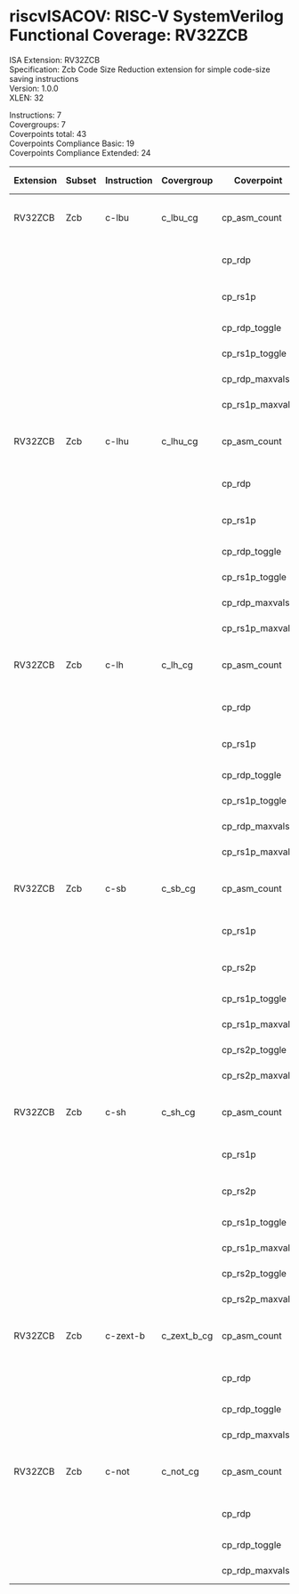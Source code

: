 # riscvISACOV: RISC-V SystemVerilog Functional Coverage: RV32ZCB

ISA Extension: RV32ZCB  
Specification: Zcb Code Size Reduction extension for simple code-size saving instructions  
Version:       1.0.0  
XLEN:          32  

Instructions:  7  
Covergroups:   7  
Coverpoints total:   43  
Coverpoints Compliance Basic:  19  
Coverpoints Compliance Extended:  24  

| Extension | Subset | Instruction| Covergroup | Coverpoint     | Coverpoint Description | Coverpoint Level  |
| ----------| ------ | ---------- | ---------- | -------------- | ---------------------- | ----------------- |
| RV32ZCB               |            Zcb |      c-lbu |    c_lbu_cg | cp_asm_count | Number of times instruction is executed | Compliance Basic
|                       |                |            |             |      cp_rdp | RD (GPR) register assignment | Compliance Basic
|                       |                |            |             |     cp_rs1p | RS1 (GPR) register assignment | Compliance Basic
|                       |                |            |             | cp_rdp_toggle | RDP Toggle bits | Compliance Extended
|                       |                |            |             | cp_rs1p_toggle | RS1P Toggle bits | Compliance Extended
|                       |                |            |             | cp_rdp_maxvals | RDP Max values | Compliance Extended
|                       |                |            |             | cp_rs1p_maxvals | RDP Max values | Compliance Extended
| RV32ZCB               |            Zcb |      c-lhu |    c_lhu_cg | cp_asm_count | Number of times instruction is executed | Compliance Basic
|                       |                |            |             |      cp_rdp | RD (GPR) register assignment | Compliance Basic
|                       |                |            |             |     cp_rs1p | RS1 (GPR) register assignment | Compliance Basic
|                       |                |            |             | cp_rdp_toggle | RDP Toggle bits | Compliance Extended
|                       |                |            |             | cp_rs1p_toggle | RS1P Toggle bits | Compliance Extended
|                       |                |            |             | cp_rdp_maxvals | RDP Max values | Compliance Extended
|                       |                |            |             | cp_rs1p_maxvals | RDP Max values | Compliance Extended
| RV32ZCB               |            Zcb |       c-lh |     c_lh_cg | cp_asm_count | Number of times instruction is executed | Compliance Basic
|                       |                |            |             |      cp_rdp | RD (GPR) register assignment | Compliance Basic
|                       |                |            |             |     cp_rs1p | RS1 (GPR) register assignment | Compliance Basic
|                       |                |            |             | cp_rdp_toggle | RDP Toggle bits | Compliance Extended
|                       |                |            |             | cp_rs1p_toggle | RS1P Toggle bits | Compliance Extended
|                       |                |            |             | cp_rdp_maxvals | RDP Max values | Compliance Extended
|                       |                |            |             | cp_rs1p_maxvals | RDP Max values | Compliance Extended
| RV32ZCB               |            Zcb |       c-sb |     c_sb_cg | cp_asm_count | Number of times instruction is executed | Compliance Basic
|                       |                |            |             |     cp_rs1p | RS1 (GPR) register assignment | Compliance Basic
|                       |                |            |             |     cp_rs2p | RS2 (GPR) register assignment | Compliance Basic
|                       |                |            |             | cp_rs1p_toggle | RS1P Toggle bits | Compliance Extended
|                       |                |            |             | cp_rs1p_maxvals | RDP Max values | Compliance Extended
|                       |                |            |             | cp_rs2p_toggle | RS2P Toggle bits | Compliance Extended
|                       |                |            |             | cp_rs2p_maxvals | RDP Max values | Compliance Extended
| RV32ZCB               |            Zcb |       c-sh |     c_sh_cg | cp_asm_count | Number of times instruction is executed | Compliance Basic
|                       |                |            |             |     cp_rs1p | RS1 (GPR) register assignment | Compliance Basic
|                       |                |            |             |     cp_rs2p | RS2 (GPR) register assignment | Compliance Basic
|                       |                |            |             | cp_rs1p_toggle | RS1P Toggle bits | Compliance Extended
|                       |                |            |             | cp_rs1p_maxvals | RDP Max values | Compliance Extended
|                       |                |            |             | cp_rs2p_toggle | RS2P Toggle bits | Compliance Extended
|                       |                |            |             | cp_rs2p_maxvals | RDP Max values | Compliance Extended
| RV32ZCB               |            Zcb |   c-zext-b | c_zext_b_cg | cp_asm_count | Number of times instruction is executed | Compliance Basic
|                       |                |            |             |      cp_rdp | RD (GPR) register assignment | Compliance Basic
|                       |                |            |             | cp_rdp_toggle | RDP Toggle bits | Compliance Extended
|                       |                |            |             | cp_rdp_maxvals | RDP Max values | Compliance Extended
| RV32ZCB               |            Zcb |      c-not |    c_not_cg | cp_asm_count | Number of times instruction is executed | Compliance Basic
|                       |                |            |             |      cp_rdp | RD (GPR) register assignment | Compliance Basic
|                       |                |            |             | cp_rdp_toggle | RDP Toggle bits | Compliance Extended
|                       |                |            |             | cp_rdp_maxvals | RDP Max values | Compliance Extended


